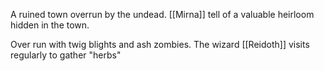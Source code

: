 
A ruined town overrun by the undead.  [[Mirna]] tell of a valuable heirloom hidden in the town.

Over run with twig blights and ash zombies.  The wizard [[Reidoth]] visits regularly to gather "herbs"